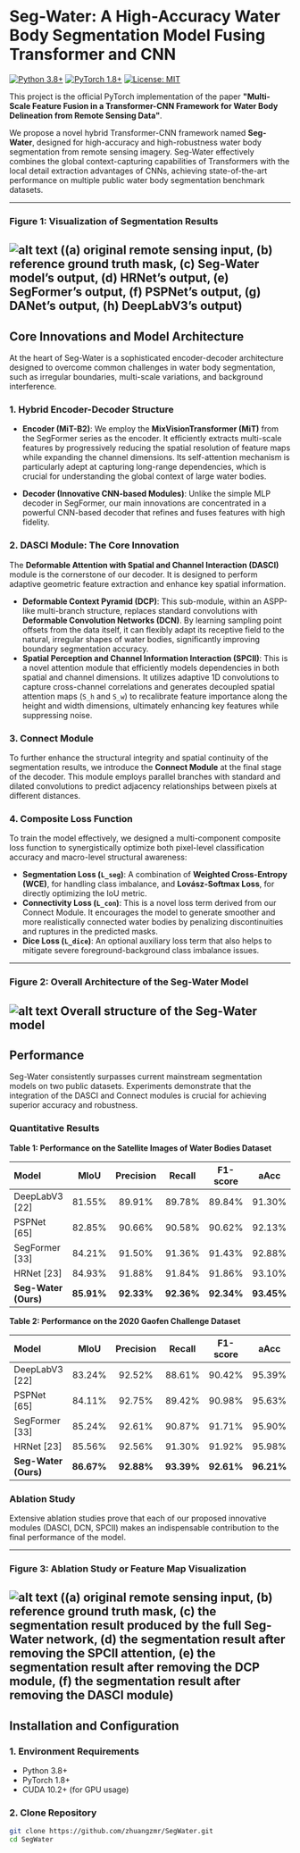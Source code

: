 # Seg-Water: A High-Accuracy Water Body Segmentation Model Fusing Transformer and CNN

[![Python 3.8+](https://img.shields.io/badge/Python-3.8+-blue.svg)](https://www.python.org/downloads/)
[![PyTorch 1.8+](https://img.shields.io/badge/PyTorch-1.8+-ee4c2c.svg)](https://pytorch.org/)
[![License: MIT](https://img.shields.io/badge/License-MIT-yellow.svg)](https://opensource.org/licenses/MIT)

This project is the official PyTorch implementation of the paper **"Multi-Scale Feature Fusion in a Transformer-CNN Framework for Water Body Delineation from Remote Sensing Data"**.

We propose a novel hybrid Transformer-CNN framework named **Seg-Water**, designed for high-accuracy and high-robustness water body segmentation from remote sensing imagery. Seg-Water effectively combines the global context-capturing capabilities of Transformers with the local detail extraction advantages of CNNs, achieving state-of-the-art performance on multiple public water body segmentation benchmark datasets.

---

### **Figure 1: Visualization of Segmentation Results**
![alt text](<img/Figure 1.png>)
((a) original remote sensing input, (b) reference ground truth mask, (c) Seg-Water model’s output, (d) HRNet’s output, (e) SegFormer’s output, (f) PSPNet’s output, (g) DANet’s output, (h) DeepLabV3’s output)
---

## Core Innovations and Model Architecture

At the heart of Seg-Water is a sophisticated encoder-decoder architecture designed to overcome common challenges in water body segmentation, such as irregular boundaries, multi-scale variations, and background interference.

### 1. Hybrid Encoder-Decoder Structure

-   **Encoder (MiT-B2)**: We employ the **MixVisionTransformer (MiT)** from the SegFormer series as the encoder. It efficiently extracts multi-scale features by progressively reducing the spatial resolution of feature maps while expanding the channel dimensions. Its self-attention mechanism is particularly adept at capturing long-range dependencies, which is crucial for understanding the global context of large water bodies.

-   **Decoder (Innovative CNN-based Modules)**: Unlike the simple MLP decoder in SegFormer, our main innovations are concentrated in a powerful CNN-based decoder that refines and fuses features with high fidelity.

### 2. DASCI Module: The Core Innovation

The **Deformable Attention with Spatial and Channel Interaction (DASCI)** module is the cornerstone of our decoder. It is designed to perform adaptive geometric feature extraction and enhance key spatial information.

-   **Deformable Context Pyramid (DCP)**: This sub-module, within an ASPP-like multi-branch structure, replaces standard convolutions with **Deformable Convolution Networks (DCN)**. By learning sampling point offsets from the data itself, it can flexibly adapt its receptive field to the natural, irregular shapes of water bodies, significantly improving boundary segmentation accuracy.
-   **Spatial Perception and Channel Information Interaction (SPCII)**: This is a novel attention module that efficiently models dependencies in both spatial and channel dimensions. It utilizes adaptive 1D convolutions to capture cross-channel correlations and generates decoupled spatial attention maps (`S_h` and `S_w`) to recalibrate feature importance along the height and width dimensions, ultimately enhancing key features while suppressing noise.

### 3. Connect Module

To further enhance the structural integrity and spatial continuity of the segmentation results, we introduce the **Connect Module** at the final stage of the decoder. This module employs parallel branches with standard and dilated convolutions to predict adjacency relationships between pixels at different distances.

### 4. Composite Loss Function

To train the model effectively, we designed a multi-component composite loss function to synergistically optimize both pixel-level classification accuracy and macro-level structural awareness:
-   **Segmentation Loss (`L_seg`)**: A combination of **Weighted Cross-Entropy (WCE)**, for handling class imbalance, and **Lovász-Softmax Loss**, for directly optimizing the IoU metric.
-   **Connectivity Loss (`L_con`)**: This is a novel loss term derived from our Connect Module. It encourages the model to generate smoother and more realistically connected water bodies by penalizing discontinuities and ruptures in the predicted masks.
-   **Dice Loss (`L_dice`)**: An optional auxiliary loss term that also helps to mitigate severe foreground-background class imbalance issues.

---

### **Figure 2: Overall Architecture of the Seg-Water Model**
![alt text](<img/Figure 2.png>)
Overall structure of the Seg-Water model
---

## Performance

Seg-Water consistently surpasses current mainstream segmentation models on two public datasets. Experiments demonstrate that the integration of the DASCI and Connect modules is crucial for achieving superior accuracy and robustness.

### Quantitative Results

**Table 1: Performance on the Satellite Images of Water Bodies Dataset**

| Model | MIoU | Precision | Recall | F1-score | aAcc |
| :--- | :---: | :---: | :---: | :---: | :---: |
| DeepLabV3 [22] | 81.55% | 89.91% | 89.78% | 89.84% | 91.30% |
| PSPNet [65] | 82.85% | 90.66% | 90.58% | 90.62% | 92.13% |
| SegFormer [33]| 84.21% | 91.50% | 91.36% | 91.43% | 92.88% |
| HRNet [23] | 84.93% | 91.88% | 91.84% | 91.86% | 93.10% |
| **Seg-Water (Ours)**| **85.91%**| **92.33%**| **92.36%**| **92.34%**| **93.45%**|

**Table 2: Performance on the 2020 Gaofen Challenge Dataset**

| Model | MIoU | Precision | Recall | F1-score | aAcc |
| :--- | :---: | :---: | :---: | :---: | :---: |
| DeepLabV3 [22] | 83.24% | 92.52% | 88.61% | 90.42% | 95.39% |
| PSPNet [65] | 84.11% | 92.75% | 89.42% | 90.98% | 95.63% |
| SegFormer [33]| 85.24% | 92.61% | 90.87% | 91.71% | 95.90% |
| HRNet [23] | 85.56% | 92.56% | 91.30% | 91.92% | 95.98% |
| **Seg-Water (Ours)**| **86.67%**| **92.88%**| **93.39%**| **92.61%**| **96.21%**|

### Ablation Study

Extensive ablation studies prove that each of our proposed innovative modules (DASCI, DCN, SPCII) makes an indispensable contribution to the final performance of the model.

---

### **Figure 3: Ablation Study or Feature Map Visualization**
![alt text](<img/Figure 3.png>)
((a) original remote sensing input, (b) reference ground truth mask, (c) the segmentation result produced by the full Seg-Water network, (d) the segmentation result after removing the SPCII attention, (e) the segmentation result after removing the DCP module, (f) the segmentation result after removing the DASCI module)
---

## Installation and Configuration

### 1. Environment Requirements
- Python 3.8+
- PyTorch 1.8+
- CUDA 10.2+ (for GPU usage)

### 2. Clone Repository
```bash
git clone https://github.com/zhuangzmr/SegWater.git
cd SegWater
